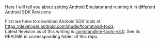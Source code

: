 Here I will tell you about setting Android Emulator and running it in different Android SDK Revisions

First we have to download Android SDK tools at https://developer.android.com/studio#command-tools.  
Latest Revision as of this writing is [commandline-tools-v3.0](https://dl.google.com/android/repository/commandlinetools-linux-6858069_latest.zip). See its README in corressponding folder of this repo.


